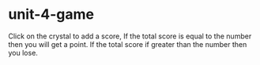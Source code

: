 # unit-4-game

Click on the crystal to add a score, If the total score is equal to the number then you will get a point. If the total score if greater than the number then you lose.
